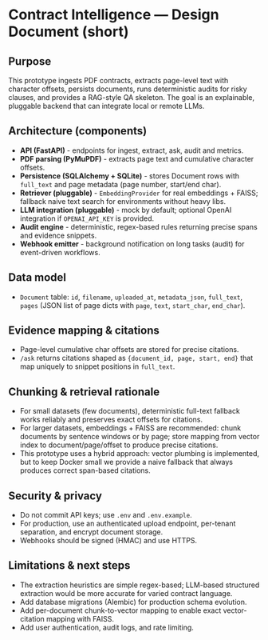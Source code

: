 # Contract Intelligence — Design Document (short)

## Purpose
This prototype ingests PDF contracts, extracts page-level text with character offsets, persists documents, runs deterministic audits for risky clauses, and provides a RAG-style QA skeleton. The goal is an explainable, pluggable backend that can integrate local or remote LLMs.

## Architecture (components)
- **API (FastAPI)** - endpoints for ingest, extract, ask, audit and metrics.
- **PDF parsing (PyMuPDF)** - extracts page text and cumulative character offsets.
- **Persistence (SQLAlchemy + SQLite)** - stores Document rows with `full_text` and page metadata (page number, start/end char).
- **Retriever (pluggable)** - `EmbeddingProvider` for real embeddings + FAISS; fallback naive text search for environments without heavy libs.
- **LLM integration (pluggable)** - mock by default; optional OpenAI integration if `OPENAI_API_KEY` is provided.
- **Audit engine** - deterministic, regex-based rules returning precise spans and evidence snippets.
- **Webhook emitter** - background notification on long tasks (audit) for event-driven workflows.

## Data model
- `Document` table: `id`, `filename`, `uploaded_at`, `metadata_json`, `full_text`, `pages` (JSON list of page dicts with `page`, `text`, `start_char`, `end_char`).

## Evidence mapping & citations
- Page-level cumulative char offsets are stored for precise citations.
- `/ask` returns citations shaped as `{document_id, page, start, end}` that map uniquely to snippet positions in `full_text`.

## Chunking & retrieval rationale
- For small datasets (few documents), deterministic full-text fallback works reliably and preserves exact offsets for citations.
- For larger datasets, embeddings + FAISS are recommended: chunk documents by sentence windows or by page; store mapping from vector index to document/page/offset to produce precise citations.
- This prototype uses a hybrid approach: vector plumbing is implemented, but to keep Docker small we provide a naive fallback that always produces correct span-based citations.

## Security & privacy
- Do not commit API keys; use `.env` and `.env.example`.
- For production, use an authenticated upload endpoint, per-tenant separation, and encrypt document storage.
- Webhooks should be signed (HMAC) and use HTTPS.

## Limitations & next steps
- The extraction heuristics are simple regex-based; LLM-based structured extraction would be more accurate for varied contract language.
- Add database migrations (Alembic) for production schema evolution.
- Add per-document chunk-to-vector mapping to enable exact vector-citation mapping with FAISS.
- Add user authentication, audit logs, and rate limiting.

